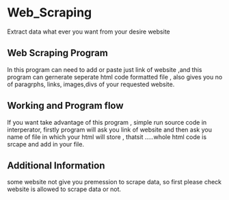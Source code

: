 # Web_Scraping
Extract data what ever you want from your desire website

## Web Scraping Program
In this program can need to add or paste just link of website ,and this program can gernerate seperate html code formatted file , also gives you no of paragrphs, links, images,divs of your requested website.

## Working and Program flow 
If you want take advantage of this program , simple run source code in interperator, firstly program will ask you link of website and then ask you name of file in which your html will store , thatsit .....whole html code is srcape and add in your file.

## Additional Information
some website not give you premession to scrape data, so first please check website is allowed to scrape data or not.








